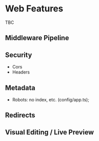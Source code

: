# Web Features

TBC

## Middleware Pipeline

## Security

- Cors
- Headers

## Metadata

- Robots: no index, etc. (config/app.ts);

## Redirects

## Visual Editing / Live Preview
